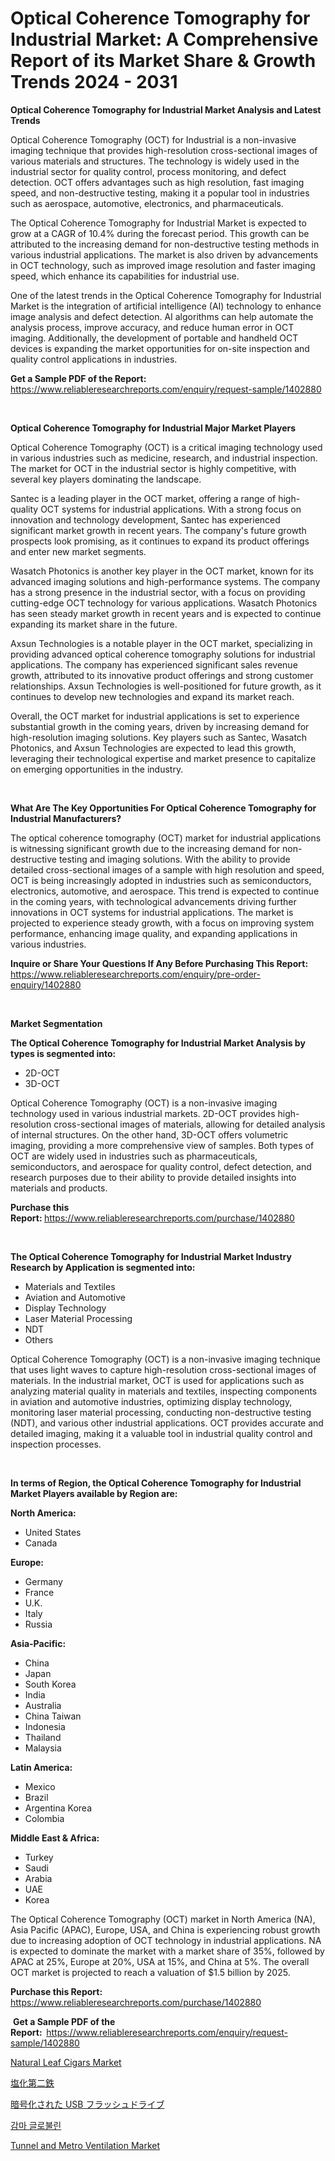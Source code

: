 <p><h1>Optical Coherence Tomography for Industrial Market: A Comprehensive Report of its Market Share & Growth Trends 2024 - 2031</h1></p><p><strong>Optical Coherence Tomography for Industrial Market Analysis and Latest Trends</strong></p>
<p><p>Optical Coherence Tomography (OCT) for Industrial is a non-invasive imaging technique that provides high-resolution cross-sectional images of various materials and structures. The technology is widely used in the industrial sector for quality control, process monitoring, and defect detection. OCT offers advantages such as high resolution, fast imaging speed, and non-destructive testing, making it a popular tool in industries such as aerospace, automotive, electronics, and pharmaceuticals.</p><p>The Optical Coherence Tomography for Industrial Market is expected to grow at a CAGR of 10.4% during the forecast period. This growth can be attributed to the increasing demand for non-destructive testing methods in various industrial applications. The market is also driven by advancements in OCT technology, such as improved image resolution and faster imaging speed, which enhance its capabilities for industrial use.</p><p>One of the latest trends in the Optical Coherence Tomography for Industrial Market is the integration of artificial intelligence (AI) technology to enhance image analysis and defect detection. AI algorithms can help automate the analysis process, improve accuracy, and reduce human error in OCT imaging. Additionally, the development of portable and handheld OCT devices is expanding the market opportunities for on-site inspection and quality control applications in industries.</p></p>
<p><strong>Get a Sample PDF of the Report:&nbsp;</strong> <a href="https://www.reliableresearchreports.com/enquiry/request-sample/1402880">https://www.reliableresearchreports.com/enquiry/request-sample/1402880</a></p>
<p>&nbsp;</p>
<p><strong>Optical Coherence Tomography for Industrial Major Market Players</strong></p>
<p><p>Optical Coherence Tomography (OCT) is a critical imaging technology used in various industries such as medicine, research, and industrial inspection. The market for OCT in the industrial sector is highly competitive, with several key players dominating the landscape.</p><p>Santec is a leading player in the OCT market, offering a range of high-quality OCT systems for industrial applications. With a strong focus on innovation and technology development, Santec has experienced significant market growth in recent years. The company's future growth prospects look promising, as it continues to expand its product offerings and enter new market segments.</p><p>Wasatch Photonics is another key player in the OCT market, known for its advanced imaging solutions and high-performance systems. The company has a strong presence in the industrial sector, with a focus on providing cutting-edge OCT technology for various applications. Wasatch Photonics has seen steady market growth in recent years and is expected to continue expanding its market share in the future.</p><p>Axsun Technologies is a notable player in the OCT market, specializing in providing advanced optical coherence tomography solutions for industrial applications. The company has experienced significant sales revenue growth, attributed to its innovative product offerings and strong customer relationships. Axsun Technologies is well-positioned for future growth, as it continues to develop new technologies and expand its market reach.</p><p>Overall, the OCT market for industrial applications is set to experience substantial growth in the coming years, driven by increasing demand for high-resolution imaging solutions. Key players such as Santec, Wasatch Photonics, and Axsun Technologies are expected to lead this growth, leveraging their technological expertise and market presence to capitalize on emerging opportunities in the industry.</p></p>
<p>&nbsp;</p>
<p><strong>What Are The Key Opportunities For Optical Coherence Tomography for Industrial Manufacturers?</strong></p>
<p><p>The optical coherence tomography (OCT) market for industrial applications is witnessing significant growth due to the increasing demand for non-destructive testing and imaging solutions. With the ability to provide detailed cross-sectional images of a sample with high resolution and speed, OCT is being increasingly adopted in industries such as semiconductors, electronics, automotive, and aerospace. This trend is expected to continue in the coming years, with technological advancements driving further innovations in OCT systems for industrial applications. The market is projected to experience steady growth, with a focus on improving system performance, enhancing image quality, and expanding applications in various industries.</p></p>
<p><strong>Inquire or Share Your Questions If Any Before Purchasing This Report:</strong> <a href="https://www.reliableresearchreports.com/enquiry/pre-order-enquiry/1402880">https://www.reliableresearchreports.com/enquiry/pre-order-enquiry/1402880</a></p>
<p>&nbsp;</p>
<p><strong>Market Segmentation</strong></p>
<p><strong>The Optical Coherence Tomography for Industrial Market Analysis by types is segmented into:</strong></p>
<p><ul><li>2D-OCT</li><li>3D-OCT</li></ul></p>
<p><p>Optical Coherence Tomography (OCT) is a non-invasive imaging technology used in various industrial markets. 2D-OCT provides high-resolution cross-sectional images of materials, allowing for detailed analysis of internal structures. On the other hand, 3D-OCT offers volumetric imaging, providing a more comprehensive view of samples. Both types of OCT are widely used in industries such as pharmaceuticals, semiconductors, and aerospace for quality control, defect detection, and research purposes due to their ability to provide detailed insights into materials and products.</p></p>
<p><strong>Purchase this Report:&nbsp;</strong><a href="https://www.reliableresearchreports.com/purchase/1402880">https://www.reliableresearchreports.com/purchase/1402880</a></p>
<p>&nbsp;</p>
<p><strong>The Optical Coherence Tomography for Industrial Market Industry Research by Application is segmented into:</strong></p>
<p><ul><li>Materials and Textiles</li><li>Aviation and Automotive</li><li>Display Technology</li><li>Laser Material Processing</li><li>NDT</li><li>Others</li></ul></p>
<p><p>Optical Coherence Tomography (OCT) is a non-invasive imaging technique that uses light waves to capture high-resolution cross-sectional images of materials. In the industrial market, OCT is used for applications such as analyzing material quality in materials and textiles, inspecting components in aviation and automotive industries, optimizing display technology, monitoring laser material processing, conducting non-destructive testing (NDT), and various other industrial applications. OCT provides accurate and detailed imaging, making it a valuable tool in industrial quality control and inspection processes.</p></p>
<p>&nbsp;</p>
<p><strong>In terms of Region, the Optical Coherence Tomography for Industrial Market Players available by Region are:</strong></p>
<p>
    <p> <strong> North America: </strong>
        <ul>
            <li>United States</li>
            <li>Canada</li>
        </ul>
        </p> 
    <p> <strong> Europe: </strong>
        <ul>
            <li>Germany</li>
            <li>France</li>
            <li>U.K.</li>
            <li>Italy</li>
            <li>Russia</li>
        </ul>
        </p> 
    <p> <strong> Asia-Pacific: </strong>
        <ul>
            <li>China</li>
            <li>Japan</li>
            <li>South Korea</li>
            <li>India</li>
            <li>Australia</li>
            <li>China Taiwan</li>
            <li>Indonesia</li>
            <li>Thailand</li>
            <li>Malaysia</li>
        </ul>
        </p> 
    <p> <strong> Latin America: </strong>
        <ul>
            <li>Mexico</li>
            <li>Brazil</li>
            <li>Argentina Korea</li>
            <li>Colombia</li>
        </ul>
        </p> 
    <p> <strong> Middle East & Africa: </strong>
        <ul>
            <li>Turkey</li>
            <li>Saudi</li>
            <li>Arabia</li>
            <li>UAE</li>
            <li>Korea</li>
        </ul>
    </p>
    </p>
<p><p>The Optical Coherence Tomography (OCT) market in North America (NA), Asia Pacific (APAC), Europe, USA, and China is experiencing robust growth due to increasing adoption of OCT technology in industrial applications. NA is expected to dominate the market with a market share of 35%, followed by APAC at 25%, Europe at 20%, USA at 15%, and China at 5%. The overall OCT market is projected to reach a valuation of $1.5 billion by 2025.</p></p>
<p><strong>Purchase this Report: </strong><a href="https://www.reliableresearchreports.com/purchase/1402880">https://www.reliableresearchreports.com/purchase/1402880</a></p>
<p>&nbsp;<strong>Get a Sample PDF of the Report:&nbsp;&nbsp;</strong><a href="https://www.reliableresearchreports.com/enquiry/request-sample/1402880">https://www.reliableresearchreports.com/enquiry/request-sample/1402880</a></p>
<p><strong></strong></p>
<p><p><a href="https://metal-farmhouse-e95.notion.site/Natural-Leaf-Cigars-Market-Offer-Valuable-Insights-into-Market-Size-Market-Share-Market-Trends-an-ad4d632553274e809c8dbb7fc7c9ce5c">Natural Leaf Cigars Market</a></p><p><a href="https://medium.com/@naomieconner2023/%E5%A1%A9%E5%8C%96%E7%AC%AC%E4%BA%8C%E9%89%84%E5%B8%82%E5%A0%B4%E8%A6%8F%E6%A8%A1-%E5%B8%82%E5%A0%B4%E5%B1%95%E6%9C%9B%E3%81%A8%E5%B8%82%E5%A0%B4%E4%BA%88%E6%B8%AC-2024%E5%B9%B4%E3%81%8B%E3%82%892031%E5%B9%B4-3c9e16dcaa2e">塩化第二鉄</a></p><p><a href="https://medium.com/@naomieconner2023/%E6%9A%97%E5%8F%B7%E5%8C%96%E3%81%95%E3%82%8C%E3%81%9Fusb%E3%83%95%E3%83%A9%E3%83%83%E3%82%B7%E3%83%A5%E3%83%89%E3%83%A9%E3%82%A4%E3%83%96%E3%81%AE%E5%B8%82%E5%A0%B4%E8%AA%BF%E6%9F%BB%E3%83%AC%E3%83%9D%E3%83%BC%E3%83%88-%E3%81%9D%E3%81%AE%E6%AD%B4%E5%8F%B2%E3%81%A82031%E5%B9%B4%E3%81%BE%E3%81%A7%E3%81%AE%E4%BA%88%E6%B8%AC-6fe50cf4fc6e">暗号化された USB フラッシュドライブ</a></p><p><a href="https://medium.com/@derekhudtson897657/%EA%B0%90%EB%A7%88-%EA%B8%80%EB%A1%9C%EB%B8%8C%EB%A6%B0-%EC%8B%9C%EC%9E%A5-%EC%9C%A0%ED%98%95-%EC%9D%91%EC%9A%A9-%EB%B0%8F-%EC%A7%80%EB%A6%AC%EC%97%90-%EB%8C%80%ED%95%9C-%ED%8F%AC%EA%B4%84%EC%A0%81%EC%9D%B8-%ED%8F%89%EA%B0%80-7dade9d8cbb7">감마 글로불린</a></p><p><a href="https://issuu.com/reportprime-2/docs/tunnel-and-metro-ventilation-market-size-2030.pptx">Tunnel and Metro Ventilation Market</a></p></p>